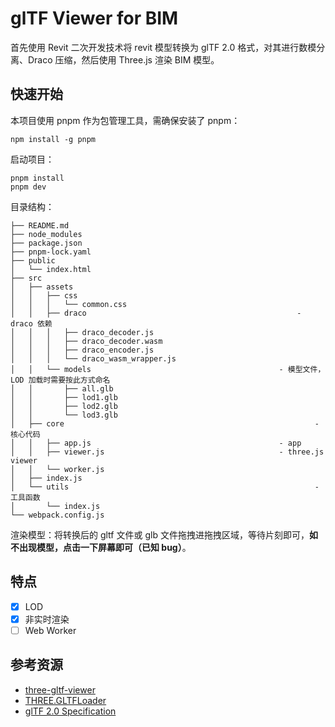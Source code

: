 # glTF Viewer for BIM

首先使用 Revit 二次开发技术将 revit 模型转换为 glTF 2.0 格式，对其进行数模分离、Draco 压缩，然后使用 Three.js 渲染 BIM 模型。

## 快速开始

本项目使用 pnpm 作为包管理工具，需确保安装了 pnpm：

```shell
npm install -g pnpm
```

启动项目：

```shell
pnpm install
pnpm dev
```

目录结构：

```shell
├── README.md
├── node_modules
├── package.json
├── pnpm-lock.yaml
├── public
│   └── index.html
├── src
│   ├── assets
│   │   ├── css
│   │   │   └── common.css
│   │   ├── draco												- draco 依赖
│   │   │   ├── draco_decoder.js
│   │   │   ├── draco_decoder.wasm
│   │   │   ├── draco_encoder.js
│   │   │   └── draco_wasm_wrapper.js
│   │   └── models											- 模型文件，LOD 加载时需要按此方式命名
│   │       ├── all.glb
│   │       ├── lod1.glb
│   │       ├── lod2.glb
│   │       └── lod3.glb
│   ├── core														- 核心代码
│   │   ├── app.js											- app
│   │   ├── viewer.js										- three.js viewer
│   │   └── worker.js
│   ├── index.js
│   └── utils														- 工具函数
│       └── index.js
└── webpack.config.js
```

渲染模型：将转换后的 gltf 文件或 glb 文件拖拽进拖拽区域，等待片刻即可，**如不出现模型，点击一下屏幕即可（已知 bug）**。

## 特点

- [X] LOD
- [x] 非实时渲染
- [ ] Web Worker

## 参考资源

- [three-gltf-viewer](https://github.com/donmccurdy/three-gltf-viewer)
- [THREE.GLTFLoader](https://github.com/mrdoob/three.js/blob/dev/examples/js/loaders/GLTFLoader.js)
- [glTF 2.0 Specification](https://github.com/KhronosGroup/glTF/blob/master/specification/2.0/README.md)